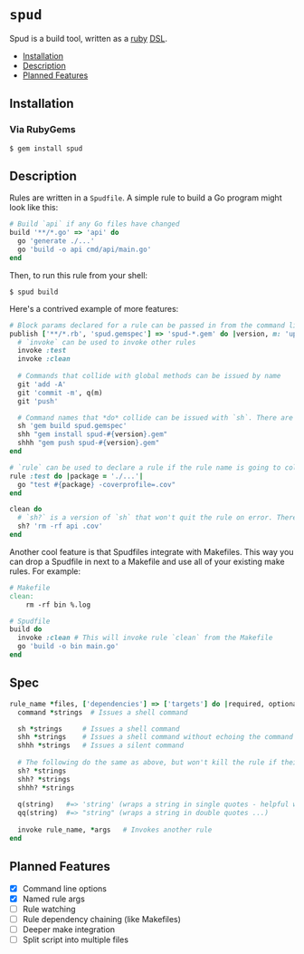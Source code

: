 # `spud`

Spud is a build tool, written as a [ruby](https://www.ruby-lang.org) [DSL](https://en.wikipedia.org/wiki/Domain-specific_language).

- [Installation](#installation)
- [Description](#description)
- [Planned Features](#planned-features)
<!-- - [Spec](#Spec) -->

## Installation

### Via RubyGems

```shell script
$ gem install spud
```

## Description

Rules are written in a `Spudfile`. A simple rule to build a Go program might look like this:
```ruby
# Build `api` if any Go files have changed
build '**/*.go' => 'api' do
  go 'generate ./...'
  go 'build -o api cmd/api/main.go'
end
```

Then, to run this rule from your shell: 
```shell script
$ spud build
````

Here's a contrived example of more features:
```ruby
# Block params declared for a rule can be passed in from the command line
publish ['**/*.rb', 'spud.gemspec'] => 'spud-*.gem' do |version, m: 'updates'|
  # `invoke` can be used to invoke other rules
  invoke :test
  invoke :clean
  
  # Commands that collide with global methods can be issued by name
  git 'add -A'
  git 'commit -m', q(m)
  git 'push'

  # Command names that *do* collide can be issued with `sh`. There are 3 levels of noisiness:
  sh 'gem build spud.gemspec'
  shh "gem install spud-#{version}.gem"
  shhh "gem push spud-#{version}.gem"
end

# `rule` can be used to declare a rule if the rule name is going to collide with a global method
rule :test do |package = './...'|
  go "test #{package} -coverprofile=.cov"
end

clean do
  # `sh?` is a version of `sh` that won't quit the rule on error. There's also the quieter `shh?` and `shhh?`
  sh? 'rm -rf api .cov'
end
```

Another cool feature is that Spudfiles integrate with Makefiles. This way you can drop a Spudfile in next to a Makefile and
use all of your existing make rules. For example:
```makefile
# Makefile
clean:
    rm -rf bin %.log
```

```ruby
# Spudfile
build do
  invoke :clean # This will invoke rule `clean` from the Makefile
  go 'build -o bin main.go'    
end
```

## Spec

```ruby
rule_name *files, ['dependencies'] => ['targets'] do |required, optional = 'default', keyword: 'default'|
  command *strings  # Issues a shell command

  sh *strings     # Issues a shell command
  shh *strings    # Issues a shell command without echoing the command
  shhh *strings   # Issues a silent command
  
  # The following do the same as above, but won't kill the rule if their command fails
  sh? *strings
  shh? *strings
  shhh? *strings
  
  q(string)   #=> 'string' (wraps a string in single quotes - helpful when issuing commands)
  qq(string)  #=> "string" (wraps a string in double quotes ...)
  
  invoke rule_name, *args   # Invokes another rule
end

```

## Planned Features

- [x] Command line options
- [x] Named rule args
- [ ] Rule watching
- [ ] Rule dependency chaining (like Makefiles)
- [ ] Deeper make integration
- [ ] Split script into multiple files
